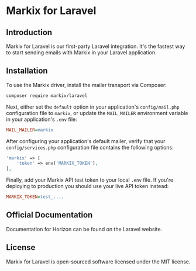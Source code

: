# Markix for Laravel

## Introduction

Markix for Laravel is our first-party Laravel integration. It's the fastest way to start sending emails with Markix in your Laravel application.

## Installation

To use the Markix driver, install the mailer transport via Composer:

```bash
composer require markix/laravel
```

Next, either set the `default` option in your application's `config/mail.php` configuration file to `markix`, or update the `MAIL_MAILER` environment variable in your application's `.env` file:

```ini
MAIL_MAILER=markix
```

After configuring your application's default mailer, verify that your `config/services.php` configuration file contains the following options:

```php
'markix' => [
    'token' => env('MARKIX_TOKEN'),
],
```

Finally, add your Markix API test token to your local `.env` file. If you're deploying to production you should use your live API token instead:

```ini
MARKIX_TOKEN=test_....
```

## Official Documentation
Documentation for Horizon can be found on the Laravel website.

## License
Markix for Laravel is open-sourced software licensed under the MIT license.

